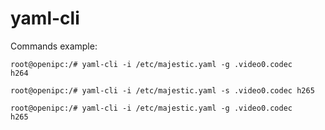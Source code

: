 # yaml-cli

Commands example:

```
root@openipc:/# yaml-cli -i /etc/majestic.yaml -g .video0.codec
h264

root@openipc:/# yaml-cli -i /etc/majestic.yaml -s .video0.codec h265

root@openipc:/# yaml-cli -i /etc/majestic.yaml -g .video0.codec
h265
```

